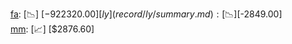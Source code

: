 [fa](record/fa/summary.md): [📉] [$-922320.00]  
[ly](record/ly/summary.md): [📉] [$-2849.00]  
[mm](record/mm/summary.md): [📈] [$2876.60]  
